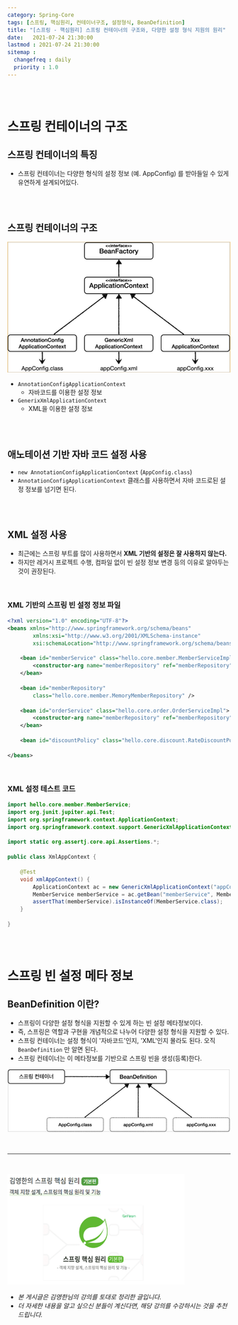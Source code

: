 ```yaml
---
category: Spring-Core
tags: [스프링, 핵심원리, 컨테이너구조, 설정형식, BeanDefinition]
title: "[스프링 - 핵심원리] 스프링 컨테이너의 구조와, 다양한 설정 형식 지원의 원리"
date:   2021-07-24 21:30:00 
lastmod : 2021-07-24 21:30:00
sitemap :
  changefreq : daily
  priority : 1.0
---
```


<br/><br/>

# 스프링 컨테이너의 구조

## 스프링 컨테이너의 특징

- 스프링 컨테이너는 다양한 형식의 설정 정보 (예. AppConfig) 를 받아들일 수 있게 유연하게 설계되어있다.

<br><br>

## 스프링 컨테이너의 구조

![스프링 컨테이너 구조](/assets/img/2021-07-24-SPRING_Container_Structure/Untitled%208.png)

- `AnnotationConfigApplicationContext`
    - 자바코드를 이용한 설정 정보
- `GenerixXmlApplicationContext`
    - XML을 이용한 설정 정보

<br><br>

## 애노테이션 기반 자바 코드 설정 사용

- `new AnnotationConfigApplicationContext` (`AppConfig.class`)
- `AnnotationConfigApplicationContext` 클래스를 사용하면서 자바 코드로된 설정 정보를 넘기면 된다.

<br><br>

## XML 설정 사용

- 최근에는 스프링 부트를 많이 사용하면서 **XML 기반의 설정은 잘 사용하지 않는다.**
- 하지만 레거시 프로젝트 수행, 컴파일 없이 빈 설정 정보 변경 등의 이유로 알아두는 것이 권장된다.

<br>

### XML 기반의 스프링 빈 설정 정보 파일

```xml
<?xml version="1.0" encoding="UTF-8"?>
<beans xmlns="http://www.springframework.org/schema/beans"
		xmlns:xsi="http://www.w3.org/2001/XMLSchema-instance"
		xsi:schemaLocation="http://www.springframework.org/schema/beans http:// www.springframework.org/schema/beans/spring-beans.xsd">

	<bean id="memberService" class="hello.core.member.MemberServiceImpl">
		<constructor-arg name="memberRepository" ref="memberRepository" />
	</bean>

	<bean id="memberRepository"
		class="hello.core.member.MemoryMemberRepository" />
	
	<bean id="orderService" class="hello.core.order.OrderServiceImpl">
		<constructor-arg name="memberRepository" ref="memberRepository" /> <constructor-arg name="discountPolicy" ref="discountPolicy" />
	</bean>

	<bean id="discountPolicy" class="hello.core.discount.RateDiscountPolicy" />

</beans>
```

<br>

### XML 설정 테스트 코드

```java
import hello.core.member.MemberService;
import org.junit.jupiter.api.Test;
import org.springframework.context.ApplicationContext;
import org.springframework.context.support.GenericXmlApplicationContext;

import static org.assertj.core.api.Assertions.*;

public class XmlAppContext {

	@Test
	void xmlAppContext() {
		ApplicationContext ac = new GenericXmlApplicationContext("appConfig.xml");
		MemberService memberService = ac.getBean("memberService", MemberService.class);
		assertThat(memberService).isInstanceOf(MemberService.class);
	}

}
```

<br><br>

# 스프링 빈 설정 메타 정보

## BeanDefinition 이란?

- 스프링이 다양한 설정 형식을 지원할 수 있게 하는 빈 설정 메타정보이다.
- 즉, 스프링은 역할과 구현을 개념적으로 나누어 다양한 설정 형식을 지원할 수 있다.
- 스프링 컨테이너는 설정 형식이 '자바코드'인지, 'XML'인지 몰라도 된다.
오직 `BeanDefinition` 만 알면 된다.
- 스프링 컨테이너는 이 메타정보를 기반으로 스프링 빈을 생성(등록)한다.

![BeanDefinition](/assets/img/2021-07-24-SPRING_Container_Structure/Untitled%209.png)

<br>

---

<br>

<a href="https://inf.run/pcN8"><img src="/assets/img/Inflearn_Spring_SpringCore/Logo.png" width="400px" height="250px"></a>

- *본 게시글은 김영한님의 강의를 토대로 정리한 글입니다.*
- *더 자세한 내용을 알고 싶으신 분들이 계신다면, 해당 강의를 수강하시는 것을 추천드립니다.*
